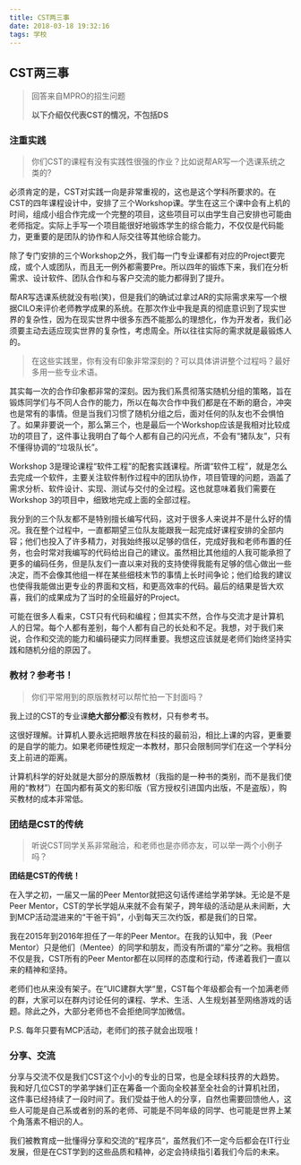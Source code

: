 ```yaml
---
title: CST两三事
date: 2018-03-18 19:32:16
tags: 学校
---
```


## CST两三事

> 回答来自MPRO的招生问题
>
> **以下介绍仅代表CST的情况，不包括DS**

### 注重实践

> 你们CST的课程有没有实践性很强的作业？比如说帮AR写一个选课系统之类的?

必须肯定的是，CST对实践一向是非常重视的，这也是这个学科所要求的。在CST的四年课程设计中，安排了三个Workshop课。学生在这三个课中会有上机的时间，组成小组合作完成一个完整的项目，这些项目可以由学生自己安排也可能由老师指定。实际上手写一个项目能很好地锻炼学生的综合能力，不仅仅是代码能力，更重要的是团队的协作和人际交往等其他综合能力。

除了专门安排的三个Workshop之外，我们每一门专业课都有对应的Project要完成，或个人或团队，而且无一例外都需要Pre。所以四年的锻炼下来，我们在分析需求、设计软件、团队合作和与客户交流的能力都得到了提升。

帮AR写选课系统就没有啦(笑)，但是我们的确试过拿过AR的实际需求来写一个根据CILO来评价老师教学成果的系统。在那次作业中我是真的彻底意识到了现实世界的复杂性，因为在现实世界中很多东西不能那么的理想化，作为开发者，我们必须要主动去适应现实世界的复杂性，考虑周全。所以往往实际的需求就是最锻炼人的。

> 在这些实践里，你有没有印象非常深刻的？可以具体讲讲整个过程吗？最好多用一些专业术语。

其实每一次的合作印象都非常的深刻。因为我们系贯彻落实随机分组的策略，旨在锻炼同学们与不同人合作的能力，所以在每次合作中我们都是在不断的磨合，冲突也是常有的事情。但是当我们习惯了随机分组之后，面对任何的队友也不会惧怕了。如果非要说一个，那么第三个，也是最后一个Workshop应该是我相对比较成功的项目了，这件事让我明白了每个人都有自己的闪光点，不会有“猪队友”，只有不懂得协调的“垃圾队长”。

Workshop 3是理论课程“软件工程”的配套实践课程。所谓“软件工程”，就是怎么去完成一个软件，主要关注软件制作过程中的团队协作，项目管理的问题，涵盖了需求分析、软件设计、实现、测试与交付的全过程。这也就意味着我们需要在Workshop 3的项目中，细致地完成上面的全部过程。

我分到的三个队友都不是特别擅长编写代码，这对于很多人来说并不是什么好的情况。我在整个过程中，一直都期望三位队友能跟我一起完成好课程安排的全部内容；他们也投入了许多精力，对我始终报以足够的信任，完成好我和老师布置的任务，也会时常对我编写的代码给出自己的建议。虽然相比其他组的人我可能承担了更多的编码任务，但是队友们一直以来对我的支持使得我能有足够的信心做出一些决定，而不会像其他组一样在某些细枝末节的事情上长时间争论；他们给我的建议也使得我能做出更专业的界面和文档，和更高效率的代码。最后的结果是皆大欢喜，我们的成果成为了当时的全班最好的Project。

可能在很多人看来，CST只有代码和编程；但其实不然，合作与交流才是计算机人的日常。每个人都有差别，每个人都有自己的长处和不足。我想，对于我们来说，合作和交流的能力和编码硬实力同样重要。我想这应该就是老师们始终坚持实践和随机分组的原因了。

### 教材？参考书！

> 你们平常用到的原版教材可以帮忙拍一下封面吗？

我上过的CST的专业课**绝大部分都**没有教材，只有参考书。

这很好理解。计算机人要永远把眼界放在科技的最前沿，相比上课的内容，更重要的是自学的能力。如果老师硬性规定一本教材，那只会限制同学们在这一个学科分支上前进的距离。

计算机科学的好处就是大部分的原版教材（我指的是一种书的类别，而不是我们使用的“教材”）在国内都有英文的影印版（官方授权引进国内出版，不是盗版），购买教材的成本非常低。

### 团结是CST的传统

> 听说CST同学关系非常融洽，和老师也是亦师亦友，可以举一两个小例子吗？

**团结是CST的传统！**

在入学之初，一届又一届的Peer Mentor就把这句话传递给学弟学妹。无论是不是Peer Mentor，CST的学长学姐从来就不会有架子，跨年级的活动是从未间断，大到MCP活动混进来的“干爸干妈”，小到每天三次约饭，都是我们的日常。

我在2015年到2016年担任了一年的Peer Mentor。在我的认知中，我（Peer Mentor）只是他们（Mentee）的同学和朋友，而没有所谓的“辈分“之称。我相信不仅是我，CST所有的Peer Mentor都在以同样的态度和行动，传递着我们一直以来的精神和坚持。

老师们也从来没有架子。在”UIC建群大学“里，CST每个年级都会有一个加满老师的群，大家可以在群内讨论任何的课程、学术、生活、人生规划甚至网络游戏的话题。除此之外，大部分老师也不会拒绝同学加微信。

P.S. 每年只要有MCP活动，老师们的孩子就会出现哦！

### 分享、交流

分享与交流不仅是我们CST这个小小的专业的日常，也是全球科技界的大趋势。我和好几位CST的学弟学妹们正在筹备一个面向全校甚至全社会的计算机社团，这件事已经持续了一段时间了。我们受益于他人的分享，自然也需要回馈他人，这些人可能是自己系或者别的系的老师、可能是不同年级的同学、也可能是世界上某个角落素不相识的人。

我们被教育成一批懂得分享和交流的“程序员“，虽然我们不一定今后都会在IT行业发展，但是在CST学到的这些品质和精神，必定会持续指引着我们今后的未来。